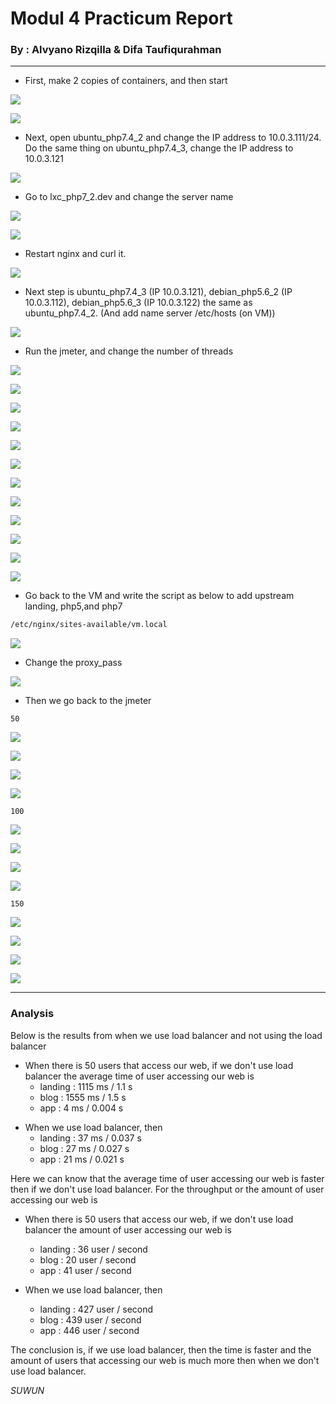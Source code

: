 # **Modul 4 Practicum Report**

### By : Alvyano Rizqilla & Difa Taufiqurahman

----

- First, make 2 copies of containers, and then start

![](Modul4/1.PNG)

![](Modul4/2.PNG)

- Next, open ubuntu_php7.4_2 and change the IP address to 10.0.3.111/24. Do the same thing on ubuntu_php7.4_3, change the IP address to 10.0.3.121

![](Modul4/3.PNG)

* Go to lxc_php7_2.dev and change the server name

![](Modul4/4.PNG)

![](Modul4/5.PNG)

* Restart nginx and curl it. 

![](Modul4/6.PNG)


* Next step is ubuntu_php7.4_3 (IP 10.0.3.121), debian_php5.6_2 (IP 10.0.3.112), debian_php5.6_3 (IP 10.0.3.122) the same as ubuntu_php7.4_2. (And  add name server /etc/hosts (on VM))

![](Modul4/7.PNG)

* Run the jmeter, and change the number of threads

![](Modul4/8.PNG)

![](Modul4/9.jpeg)

![](Modul4/10.jpeg)

![](Modul4/11.jpeg)

![](Modul4/12.PNG)

![](Modul4/13.PNG)

![](Modul4/14.PNG)

![](Modul4/15.PNG)

![](Modul4/16.PNG)

![](Modul4/17.PNG)

![](Modul4/18.PNG)

![](Modul4/19.PNG)


* Go back to the VM and write the script as below to add upstream landing, php5,and php7


```markdown
/etc/nginx/sites-available/vm.local
```
![](Modul4/20.PNG)

* Change the proxy_pass

![](Modul4/21.PNG)

* Then we go back to the jmeter

```
50
```
![](Modul4/22.PNG)

![](Modul4/23.PNG)

![](Modul4/24.PNG)

![](Modul4/25.PNG)

```
100
```

![](Modul4/26.PNG)

![](Modul4/27.PNG)

![](Modul4/28.PNG)

![](Modul4/29.PNG)

```
150
```

![](Modul4/30.PNG)

![](Modul4/31.PNG)

![](Modul4/32.PNG)

![](Modul4/33.PNG)

----
### Analysis

 Below is the results from when we use load balancer and not using the load balancer

 * When there is 50 users that access our web, if we don't use load balancer the average time of user accessing our web is
   - landing : 1115 ms / 1.1 s
   - blog : 1555 ms / 1.5 s
   - app : 4 ms / 0.004 s
- When we use load balancer, then
   - landing : 37 ms / 0.037 s
   - blog : 27 ms / 0.027 s
   - app : 21 ms / 0.021 s

Here we can know that the average time of user accessing our web is faster then if we don't use load balancer. For the throughput or the amount of user accessing our web is
- When there is 50 users that access our web, if we don't use load balancer the amount of user accessing our web is

  - landing : 36 user / second
  - blog :  20 user / second
  - app : 41 user / second

- When we use load balancer, then

  - landing : 427 user / second
  - blog :  439 user / second
  - app : 446 user / second

The conclusion is, if we use load balancer, then the time is faster and the amount of users that accessing our web is much more then when we don't use load balancer.

*SUWUN* 
